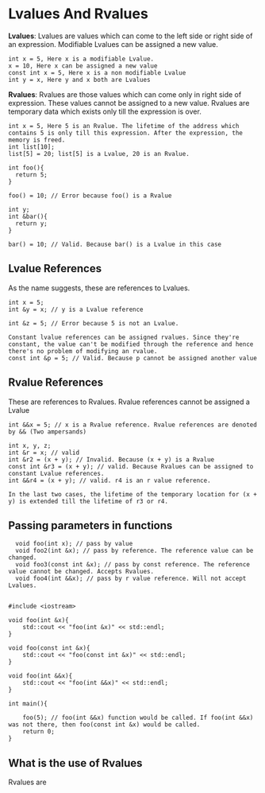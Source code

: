 # Lvalues And Rvalues
<b>Lvalues</b>: Lvalues are values which can come to the left side or right side of an expression. Modifiable Lvalues can be assigned a new value.
```
int x = 5, Here x is a modifiable Lvalue.
x = 10, Here x can be assigned a new value
const int x = 5, Here x is a non modifiable Lvalue
int y = x, Here y and x both are Lvalues
```

<b>Rvalues</b>: Rvalues are those values which can come only in right side of expression. These values cannot be assigned to a new value. Rvalues are temporary data which exists only till the expression is over.
```
int x = 5, Here 5 is an Rvalue. The lifetime of the address which contains 5 is only till this expression. After the expression, the memory is freed.
int list[10];
list[5] = 20; list[5] is a Lvalue, 20 is an Rvalue.

int foo(){
  return 5;
}

foo() = 10; // Error because foo() is a Rvalue

int y;
int &bar(){
  return y;
}

bar() = 10; // Valid. Because bar() is a Lvalue in this case
```

## Lvalue References
As the name suggests, these are references to Lvalues.
```
int x = 5;
int &y = x; // y is a Lvalue reference

int &z = 5; // Error because 5 is not an Lvalue.

Constant lvalue references can be assigned rvalues. Since they're constant, the value can't be modified through the reference and hence there's no problem of modifying an rvalue.
const int &p = 5; // Valid. Because p cannot be assigned another value

```

## Rvalue References
These are references to Rvalues. Rvalue references cannot be assigned a Lvalue
```
int &&x = 5; // x is a Rvalue reference. Rvalue references are denoted by && (Two ampersands)

int x, y, z;
int &r = x; // valid
int &r2 = (x + y); // Invalid. Because (x + y) is a Rvalue
const int &r3 = (x + y); // valid. Because Rvalues can be assigned to constant Lvalue references.
int &&r4 = (x + y); // valid. r4 is an r value reference.

In the last two cases, the lifetime of the temporary location for (x + y) is extended till the lifetime of r3 or r4.
```

## Passing parameters in functions
```
  void foo(int x); // pass by value
  void foo2(int &x); // pass by reference. The reference value can be changed. 
  void foo3(const int &x); // pass by const reference. The reference value cannot be changed. Accepts Rvalues.
  void foo4(int &&x); // pass by r value reference. Will not accept Lvalues.
  
```

```
#include <iostream>

void foo(int &x){
    std::cout << "foo(int &x)" << std::endl;
}

void foo(const int &x){
    std::cout << "foo(const int &x)" << std::endl;
}

void foo(int &&x){
    std::cout << "foo(int &&x)" << std::endl;
}

int main(){

    foo(5); // foo(int &&x) function would be called. If foo(int &&x) was not there, then foo(const int &x) would be called.
    return 0;
}
```

## What is the use of Rvalues
Rvalues are
